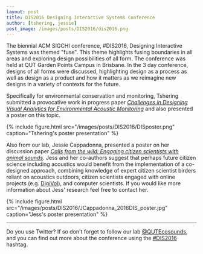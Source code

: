 ```yaml
---
layout: post
title: DIS2016 Designing Interactive Systems Conference
author: [tshering, jessie]
post_image: /images/posts/DIS2016/dis2016.png
---
```


The biennial ACM SIGCHI conference, #DIS2016, Designing Interactive Systems was themed "fuse".
This theme highlights fusing boundaries in all areas and exploring
design possibilities of all form. The conference was held at QUT Garden Points Campus in Brisbane.
In the 3 day conference, designs of all forms were discussed, highlighting design
as a process as well as design as a product and how it matters as we reimagine new designs in a
variety of contexts for the future. 

Specifically for environmental conservation and monitoring,
Tshering submitted a provocative
work in progress paper _[Challenges in Designing Visual Analytics for
Environmental Acoustic Monitoring](http://dl.acm.org/citation.cfm?id=2909402)_
and also presented a poster on this topic.

{% include figure.html src="/images/posts/DIS2016/DISposter.png" caption="Tshering's poster presentation" %}

Also from our lab, Jessie Cappadonna, presented a poster on her discussion paper _[Calls from the wild: Engaging citizen scientists with animal sounds](http://dx.doi.org/10.1145/2908805.2909413)_. Jess and her co-authors suggest that perhaps future citizen science including acoustics would benefit from the implementation of a co-designed approach, combining knowledge of expert citizen scientist birders reliant on acoustics outdoors, citizen scientists engaged with online projects (e.g. [DigiVol](http://australianmuseum.net.au/digivol)), and computer scientists. If you would like more information about Jess' research feel free to contact her. 

{% include figure.html src="/images/posts/DIS2016/JCappadonna_2016DIS_poster.jpg" caption="Jess's poster presentation" %}

---

Do you use Twitter? If so don't forget to follow our lab [@QUTEcosounds](https://twitter.com/QUTEcosounds), and you can find out more about the conference using the [#DIS2016](https://twitter.com/search?q=%23DIS2016) hashtag.


